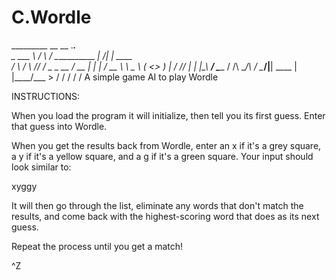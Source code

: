 # C.Wordle
_________     __      __                .___.__          
\_   ___ \   /  \    /  \___________  __| _/|  |   ____  
/    \  \/   \   \/\/   /  _ \_  __ \/ __ | |  | _/ __ \ 
\     \____   \        (  <_> )  | \/ /_/ | |  |_\  ___/ 
 \______  / /\ \__/\  / \____/|__|  \____ | |____/\___  >
        \/  \/      \/                   \/           \/ 
A simple game AI to play Wordle

INSTRUCTIONS:

When you load the program it will initialize, then tell you its first guess. 
Enter that guess into Wordle.

When you get the results back from Wordle, enter an x if it's a grey square, a y 
if it's a yellow square, and a g if it's a green square. Your input should look 
similar to:

  xyggy

It will then go through the list, eliminate any words that don't match the 
results, and come back with the highest-scoring word that does as its next 
guess.

Repeat the process until you get a match!

^Z
